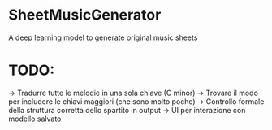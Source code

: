 # SheetMusicGenerator
A deep learning model to generate original music sheets

# TODO:
-> Tradurre tutte le melodie in una sola chiave (C minor)
-> Trovare il modo per includere le chiavi maggiori (che sono molto poche)
-> Controllo formale della struttura corretta dello spartito in output
-> UI per interazione con modello salvato